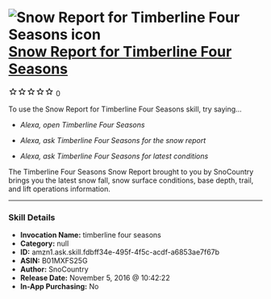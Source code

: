 # &nbsp;<img src="skill_icon" alt="Snow Report for Timberline Four Seasons icon" width="36"> [Snow Report for Timberline Four Seasons](http://alexa.amazon.com/#skills/amzn1.ask.skill.fdbff34e-495f-4f5c-acdf-a6853ae7f67b)
![0 stars](../../images/ic_star_border_black_18dp_1x.png)![0 stars](../../images/ic_star_border_black_18dp_1x.png)![0 stars](../../images/ic_star_border_black_18dp_1x.png)![0 stars](../../images/ic_star_border_black_18dp_1x.png)![0 stars](../../images/ic_star_border_black_18dp_1x.png) 0

To use the Snow Report for Timberline Four Seasons skill, try saying...

* *Alexa, open Timberline Four Seasons*

* *Alexa, ask Timberline Four Seasons for the snow report*

* *Alexa, ask Timberline Four Seasons for latest conditions*

The Timberline Four Seasons Snow Report brought to you by SnoCountry brings you the latest snow fall, snow surface conditions,  base depth, trail, and lift operations information.

***

### Skill Details

* **Invocation Name:** timberline four seasons
* **Category:** null
* **ID:** amzn1.ask.skill.fdbff34e-495f-4f5c-acdf-a6853ae7f67b
* **ASIN:** B01MXFS25G
* **Author:** SnoCountry
* **Release Date:** November 5, 2016 @ 10:42:22
* **In-App Purchasing:** No
